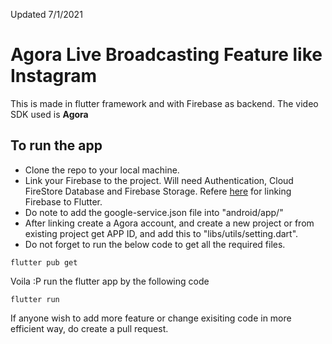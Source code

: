 Updated 7/1/2021
# Agora Live Broadcasting Feature like Instagram
This is made in flutter framework and with Firebase as backend. The video SDK used is <strong>Agora</strong>

## To run the app

- Clone the repo to your local machine.
- Link your Firebase to the project. Will need Authentication, Cloud FireStore Database and Firebase Storage. Refere [here](https://firebase.google.com/docs/flutter/setup?platform=android) for linking Firebase to Flutter.
- Do note to add the google-service.json file into "android/app/"
- After linking create a Agora account, and create a new project or from existing project get APP ID, and add this to "libs/utils/setting.dart".
- Do not forget to run the below code to get all the required files. 
```
flutter pub get
```

Voila :P run the flutter app by the following code
```
flutter run
```

If anyone wish to add more feature or change exisiting code in more efficient way, do create a pull request.
